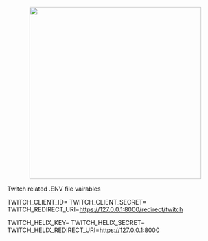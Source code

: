 <p align="center"><a href="https://laravel.com" target="_blank"><img src="https://raw.githubusercontent.com/laravel/art/master/logo-lockup/5%20SVG/2%20CMYK/1%20Full%20Color/laravel-logolockup-cmyk-red.svg" width="400"></a></p>


Twitch related .ENV file vairables

TWITCH_CLIENT_ID=
TWITCH_CLIENT_SECRET=
TWITCH_REDIRECT_URI=https://127.0.0.1:8000/redirect/twitch

TWITCH_HELIX_KEY=
TWITCH_HELIX_SECRET=
TWITCH_HELIX_REDIRECT_URI=https://127.0.0.1:8000